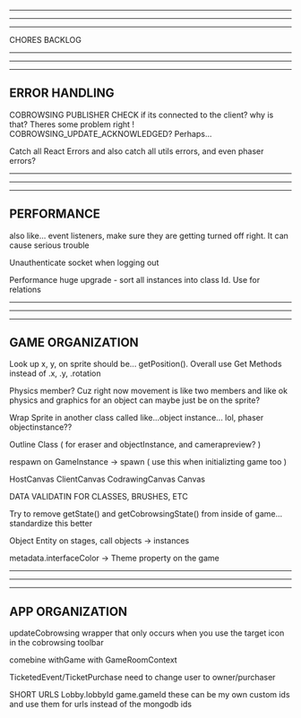 --------------------------------------------------------------------------------------
--------------------------------------------------------------------------------------
--------------------------------------------------------------------------------------

CHORES BACKLOG

--------------------------------------------------------------------------------------
--------------------------------------------------------------------------------------
--------------------------------------------------------------------------------------
ERROR HANDLING
--------------------------------------------------------------------------------------

COBROWSING PUBLISHER CHECK if its connected to the client? why is that? Theres some problem right ! COBROWSING_UPDATE_ACKNOWLEDGED? Perhaps...

Catch all React Errors and also catch all utils errors, and even phaser errors?

--------------------------------------------------------------------------------------
--------------------------------------------------------------------------------------
--------------------------------------------------------------------------------------
PERFORMANCE
--------------------------------------------------------------------------------------

also like... event listeners, make sure they are getting turned off right. It can cause serious trouble

Unauthenticate socket when logging out

Performance huge upgrade - sort all instances into class Id. Use for relations

--------------------------------------------------------------------------------------
--------------------------------------------------------------------------------------
--------------------------------------------------------------------------------------
GAME ORGANIZATION
--------------------------------------------------------------------------------------

Look up x, y, on sprite should be... getPosition(). Overall use Get Methods instead of .x, .y, .rotation

Physics member? Cuz right now movement is like two members and like ok physics and graphics for an object can maybe just be on the sprite?

Wrap Sprite in another class called like...object instance... lol, phaser objectinstance??

Outline Class ( for eraser and objectInstance, and camerapreview? )

respawn on GameInstance -> spawn ( use this when initializting game too )

HostCanvas
ClientCanvas
  CodrawingCanvas
  Canvas

DATA VALIDATIN FOR CLASSES, BRUSHES, ETC

Try to remove getState() and getCobrowsingState() from inside of game... standardize this better

Object Entity
on stages, call objects -> instances

metadata.interfaceColor -> Theme property on the game

--------------------------------------------------------------------------------------
--------------------------------------------------------------------------------------
--------------------------------------------------------------------------------------
APP ORGANIZATION
--------------------------------------------------------------------------------------

updateCobrowsing wrapper that only occurs when you use the target icon in the cobrowsing toolbar

comebine withGame with GameRoomContext

TicketedEvent/TicketPurchase need to change user to owner/purchaser

SHORT URLS
  Lobby.lobbyId
  game.gameId
  these can be my own custom ids and use them for urls instead of the mongodb ids
